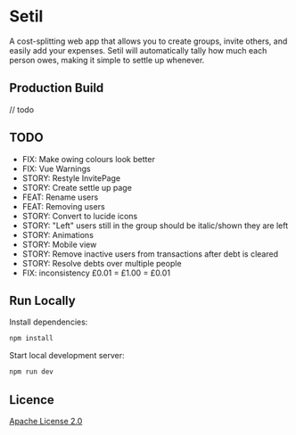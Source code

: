 # Setil

A cost-splitting web app that allows you to create groups, invite others, and easily add your expenses. Setil will automatically tally how much each person owes, making it simple to settle up whenever.

## Production Build

// todo

## TODO

- FIX: Make owing colours look better
- FIX: Vue Warnings
- STORY: Restyle InvitePage
- STORY: Create settle up page
- FEAT: Rename users
- FEAT: Removing users
- STORY: Convert to lucide icons
- STORY: "Left" users still in the group should be italic/shown they are left
- STORY: Animations
- STORY: Mobile view
- STORY: Remove inactive users from transactions after debt is cleared
- STORY: Resolve debts over multiple people
- FIX: inconsistency £0.01 = £1.00 = £0.01

## Run Locally

Install dependencies:

```bash
npm install
```

Start local development server:

```bash
npm run dev
```

## Licence

[Apache License 2.0](LICENSE)
